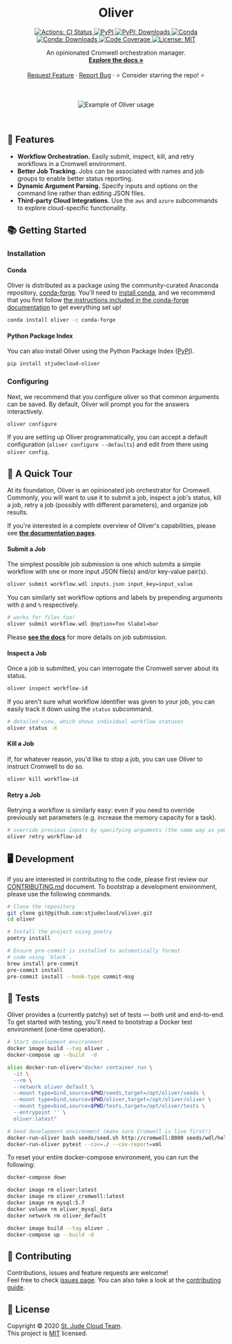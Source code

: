 <p align="center">
  <h1 align="center">
    Oliver
  </h1>

  <p align="center">
    <a href="https://actions-badge.atrox.dev/stjudecloud/oliver/goto" target="_blank">
      <img alt="Actions: CI Status"
          src="https://img.shields.io/endpoint.svg?url=https%3A%2F%2Factions-badge.atrox.dev%2Fstjudecloud%2Foliver%2Fbadge&style=flat" />
    </a>
    <a href="https://pypi.org/project/stjudecloud-oliver/" target="_blank">
      <img alt="PyPI"
          src="https://img.shields.io/pypi/v/stjudecloud-oliver?color=orange">
    </a>
    <a href="https://pypi.org/project/stjudecloud-oliver/" target="_blank">
      <img alt="PyPI: Downloads"
          src="https://img.shields.io/pypi/dm/stjudecloud-oliver?color=orange">
    </a>
    <a href="https://anaconda.org/conda-forge/oliver" target="_blank">
      <img alt="Conda"
          src="https://img.shields.io/conda/vn/conda-forge/oliver.svg?color=brightgreen">
    </a>
    <a href="https://anaconda.org/conda-forge/oliver" target="_blank">
      <img alt="Conda: Downloads"
          src="https://img.shields.io/conda/dn/conda-forge/oliver?color=brightgreen">
    </a>
    <a href="https://codecov.io/gh/stjudecloud/oliver" target="_blank">
      <img alt="Code Coverage"
          src="https://codecov.io/gh/stjudecloud/oliver/branch/master/graph/badge.svg" />
    </a>
    <a href="https://github.com/stjudecloud/oliver/blob/master/LICENSE.md" target="_blank">
    <img alt="License: MIT"
          src="https://img.shields.io/badge/License-MIT-blue.svg" />
    </a>
  </p>


  <p align="center">
    An opinionated Cromwell orchestration manager.
    <br />
    <a href="https://stjudecloud.github.io/oliver/"><strong>Explore the docs »</strong></a>
    <br />
    <br />
    <a href="https://github.com/stjudecloud/oliver/issues">Request Feature</a>
    ·
    <a href="https://github.com/stjudecloud/oliver/issues">Report Bug</a>
    ·
    ⭐ Consider starring the repo! ⭐
    <br />
  </p>
</p>

<!-- ## 🎨 Demo -->
<br />
<p align="center">
  <img alt="Example of Oliver usage" src="https://stjudecloud.github.io/oliver/images/oliver-example.gif"/>
</p>
<br />

## 🎨 Features


* <b>Workflow Orchestration.</b> Easily submit, inspect, kill, and retry workflows in a Cromwell environment.
* <b>Better Job Tracking.</b> Jobs can be associated with names and job groups to enable better status reporting.
* <b>Dynamic Argument Parsing.</b> Specify inputs and options on the command line rather than editing JSON files.
* <b>Third-party Cloud Integrations.</b> Use the `aws` and `azure` subcommands to explore cloud-specific functionality.

## 📚 Getting Started

### Installation

#### Conda

Oliver is distributed as a package using the community-curated Anaconda repository, [conda-forge](https://conda-forge.org/). You'll need to [install conda][conda-install], and we recommend that you first follow [the instructions included in the conda-forge documentation][conda-forge-setup] to get everything set up!

```bash
conda install oliver -c conda-forge
```

#### Python Package Index

You can also install Oliver using the Python Package Index ([PyPI](https://pypi.org/)).

```bash
pip install stjudecloud-oliver
```

### Configuring

Next, we recommend that you configure oliver so that common arguments can be saved. By default, Oliver will prompt you for the answers interactively.

```bash
oliver configure
```

If you are setting up Oliver programmatically, you can accept a default configuration (`oliver configure --defaults`) and edit from there using `oliver config`.

## 🚌 A Quick Tour

At its foundation, Oliver is an opinionated job orchestrator for Cromwell. Commonly, you will want to use it to submit a job, inspect a job's status, kill a job, retry a job (possibly with different parameters), and organize job results.

If you're interested in a complete overview of Oliver's capabilities, please see [**the documentation pages**](https://stjudecloud.github.io/oliver/)</a>.

#### Submit a Job

The simplest possible job submission is one which submits a simple workflow with one or more input JSON file(s) and/or key-value pair(s).

```bash
oliver submit workflow.wdl inputs.json input_key=input_value
```

You can similarly set workflow options and labels by prepending arguments with `@` and `%` respectively.

```bash
# works for files too!
oliver submit workflow.wdl @option=foo %label=bar
```

Please [**see the docs**](https://stjudecloud.github.io/oliver/getting-started/submit-jobs/) for more details on job submission.

#### Inspect a Job

Once a job is submitted, you can interrogate the Cromwell server about its status.

```bash
oliver inspect workflow-id
```

If you aren't sure what workflow identifier was given to your job, you can easily track it down using the `status` subcommand.

```bash
# detailed view, which shows individual workflow statuses
oliver status -d
```

#### Kill a Job

If, for whatever reason, you'd like to stop a job, you can use Oliver to instruct Cromwell to do so.

```bash
oliver kill workflow-id
```

#### Retry a Job

Retrying a workflow is similarly easy: even if you need to override previously set parameters (e.g. increase the memory capacity for a task).

```bash
# override previous inputs by specifying arguments (the same way as you would for `submit`).
oliver retry workflow-id
```

## 🖥️ Development

If you are interested in contributing to the code, please first review
our [CONTRIBUTING.md][contributing-md] document. To bootstrap a
development environment, please use the following commands.

```bash
# Clone the repository
git clone git@github.com:stjudecloud/oliver.git
cd oliver

# Install the project using poetry
poetry install

# Ensure pre-commit is installed to automatically format
# code using `black`.
brew install pre-commit
pre-commit install
pre-commit install --hook-type commit-msg
```

## 🚧️ Tests

Oliver provides a (currently patchy) set of tests — both unit and end-to-end. To get started with testing, you'll
need to bootstrap a Docker test environment (one-time operation).

```bash
# Start development environment
docker image build --tag oliver .
docker-compose up --build  -d

alias docker-run-oliver="docker container run \
  -it \
  --rm \
  --network oliver_default \
  --mount type=bind,source=$PWD/seeds,target=/opt/oliver/seeds \
  --mount type=bind,source=$PWD/oliver,target=/opt/oliver/oliver \
  --mount type=bind,source=$PWD/tests,target=/opt/oliver/tests \
  --entrypoint '' \
  oliver:latest"

# Seed development environment (make sure Cromwell is live first!)
docker-run-oliver bash seeds/seed.sh http://cromwell:8000 seeds/wdl/hello.wdl
docker-run-oliver pytest --cov=./ --cov-report=xml
```

To reset your entire docker-compose environment, you can run the following:

```bash
docker-compose down

docker image rm oliver:latest
docker image rm oliver_cromwell:latest
docker image rm mysql:5.7
docker volume rm oliver_mysql_data
docker network rm oliver_default

docker image build --tag oliver .
docker-compose up --build -d
```

## 🤝 Contributing

Contributions, issues and feature requests are welcome!<br />Feel free to check [issues page](https://github.com/stjudecloud/oliver/issues). You can also take a look at the [contributing guide][contributing-md].

## 📝 License

Copyright © 2020 [St. Jude Cloud Team](https://github.com/stjudecloud).<br />
This project is [MIT](https://github.com/stjudecloud/oliver/blob/master/LICENSE.md) licensed.

[conda-install]: https://docs.anaconda.com/anaconda/install/
[conda-forge-setup]: https://conda-forge.org/docs/user/introduction.html#how-can-i-install-packages-from-conda-forge
[contributing-md]: https://github.com/stjudecloud/oliver/blob/master/